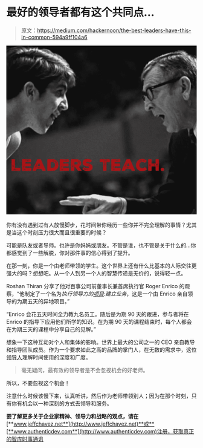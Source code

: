 # 最好的领导者都有这个共同点…

> 原文：<https://medium.com/hackernoon/the-best-leaders-have-this-in-common-594a9ff104a6>

![](img/9cf8f174fea425a456fdf00d7f112746.png)

你有没有遇到过有人放慢脚步，花时间带你经历一些你并不完全理解的事情？尤其是当这个时刻压力很大而且很重要的时候？

可能是队友或者导师。也许是你妈妈或朋友。不管是谁，也不管是关于什么的…你都感觉到了一些解脱，你对那件事的信心得到了提升。

在那一刻，你是一个由老师带领的学生。这个世界上还有什么比基本的人际交往更强大的吗？想想吧。从一个人到另一个人的智慧传递是无价的，说得轻一点。

Roshan Thiran 分享了他对百事公司前董事长兼首席执行官 Roger Enrico 的观察，“他制定了一个名为*执行领导力的[项目](https://hackernoon.com/tagged/program):建立业务*，这是一个由 Enrico 亲自领导的为期五天的异地项目。”

“Enrico 会花五天时间全力教九名员工。随后是为期 90 天的跟进，参与者将在 Enrico 的指导下应用他们所学的知识。在为期 90 天的课程结束时，每个人都会在为期三天的课程中分享自己的见解。”

想象一下这种互动对个人和集体的影响。世界上最大的公司之一的 CEO 亲自教导和指导团队成员。作为一个要求如此之高的品牌的掌门人，在无数的需求中，这位[领导人](https://hackernoon.com/tagged/leader)理解时间使用的深度和广度。

> 毫无疑问，最有效的领导者是不会忽视机会的好老师。

所以，不要忽视这个机会！

注意什么时候该慢下来，认真听讲，然后作为老师带领别人；因为在那个时刻，只有你有机会以一种深刻的方式去领导和服务。

**要了解更多关于企业家精神、领导力和战略的观点，请在**[**www.jeffchavez.net**](http://www.jeffchavez.net)**或**[**www.authenticdev.com**](http://www.authenticdev.com)注册，获取真正的智库时事通讯
